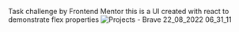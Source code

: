 Task challenge by Frontend Mentor
this is a UI created with react to demonstrate flex properties
![Projects - Brave 22_08_2022 06_31_11](https://user-images.githubusercontent.com/62037109/185848760-5356e62d-d066-4fbd-a61f-b5ae8832276e.png)
